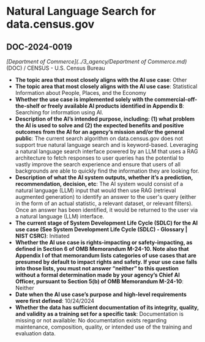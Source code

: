 # Natural Language Search for data.census.gov
## DOC-2024-0019
_[Department of Commerce](../3_agency/Department of Commerce.md)_ (DOC) / CENSUS - U.S. Census Bureau


+ **The topic area that most closely aligns with the AI use case**: Other
+ **The topic area that most closely aligns with the AI use case**: Statistical Information about People, Places, and the Economy
+ **Whether the use case is implemented solely with the commercial-off-the-shelf or freely available AI products identified in Appendix B**: Searching for information using AI.
+ **Description of the AI’s intended purpose, including: (1) what problem the AI is used to solve and (2) the expected benefits and positive outcomes from the AI for an agency’s mission and/or the general public**: The current search algorithm on data.census.gov does not support true natural language search and is keyword-based. Leveraging a natural language search interface powered by an LLM that uses a RAG architecture to fetch responses to user queries has the potential to vastly improve the search experience and ensure that users of all backgrounds are able to quickly find the information they are looking for.
+ **Description of what the AI system outputs, whether it’s a prediction, recommendation, decision, etc**: The AI system would consist of a natural language (LLM) input that would then use RAG (retrieval augmented generation) to identify an answer to the user's query (either in the form of an actual statistic, a relevant dataset, or relevant filters). Once an answer has been identified, it would be returned to the user via a natural language (LLM) interface.
+ **The current stage of System Development Life Cycle (SDLC) for the AI use case (See System Development Life Cycle (SDLC) - Glossary | NIST CSRC)**: Initiated
+ **Whether the AI use case is rights-impacting or safety-impacting, as defined in Section 6 of OMB Memorandum M-24-10. Note also that Appendix I of that memorandum lists categories of use cases that are presumed by default to impact rights and safety. If your use case falls into those lists, you must not answer “neither” to this question without a formal determination made by your agency’s Chief AI Officer, pursuant to Section 5(b) of OMB Memorandum M-24-10**: Neither
+ **Date when the AI use case’s purpose and high-level requirements were first defined**: 10/24/2024
+ **Whether the data has sufficient documentation of its integrity, quality, and validity as a training set for a specific task**: Documentation is missing or not available: No documentation exists regarding maintenance, composition, quality, or intended use of the training and evaluation data.
